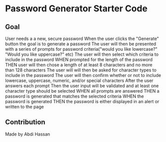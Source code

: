 # Password Generator Starter Code

## Goal 
User needs a a new, secure password
When the user clicks the "Generate" button the goal is to generate a password
The user will then be presented with a series of prompts for password criteria("would you like lowercase?" "Would you like uppercase?" etc)
The user will then select which criteria to include in the password
WHEN prompted for the length of the password
THEN user will then chose a length of at least 8 characters and no more than 128 characters
The user will will then be asked for character types to include in the password
The user will then confirm whether or not to include lowercase, uppercase, numeric, and/or special characters
After the user answers each prompt
Then the user input will be validated and at least one character type should be selected
WHEN all prompts are answered
THEN a password is generated that matches the selected criteria
WHEN the password is generated
THEN the password is either displayed in an alert or written to the page

## Contribution
Made by Abdi Hassan
